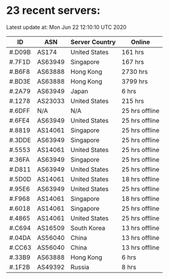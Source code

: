 # 23 recent servers:

Latest update at: Mon Jun 22 12:10:10 UTC 2020

| ID | ASN | Server Country | Online |
| -- | --- | -------------- | ------ |
| #.D09B | AS174 | United States | 161 hrs |
| #.7F1D | AS63949 | Singapore | 167 hrs |
| #.B6F8 | AS63888 | Hong Kong | 2730 hrs |
| #.BD3E | AS63888 | Hong Kong | 3799 hrs |
| #.2A79 | AS63949 | Japan | 6 hrs |
| #.1278 | AS23033 | United States | 215 hrs |
| #.6DFF | N/A | N/A | 25 hrs offline |
| #.6FE4 | AS63949 | United States | 25 hrs offline |
| #.8819 | AS14061 | Singapore | 25 hrs offline |
| #.3DDE | AS63949 | Singapore | 25 hrs offline |
| #.5553 | AS14061 | United States | 25 hrs offline |
| #.36FA | AS63949 | Singapore | 25 hrs offline |
| #.D811 | AS63949 | United States | 25 hrs offline |
| #.5D0D | AS14061 | United States | 18 hrs offline |
| #.95E6 | AS63949 | United States | 25 hrs offline |
| #.F968 | AS14061 | Singapore | 18 hrs offline |
| #.6018 | AS14061 | Singapore | 25 hrs offline |
| #.4865 | AS14061 | United States | 25 hrs offline |
| #.C694 | AS16509 | South Korea | 13 hrs offline |
| #.04DA | AS56040 | China | 13 hrs offline |
| #.CC63 | AS56040 | China | 13 hrs offline |
| #.33B9 | AS63888 | Hong Kong | 6 hrs |
| #.1F2B | AS49392 | Russia | 8 hrs |

